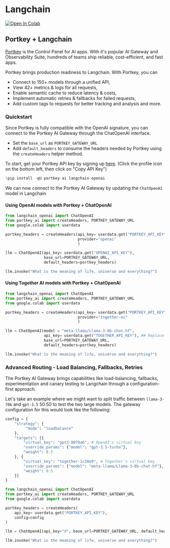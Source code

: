 # Langchain

[![Open In Colab](https://colab.research.google.com/assets/colab-badge.svg)](https://colab.research.google.com/drive/1-EETdhw2RrOCrsmHZP6P7LzSDMsvsJeu?usp=sharing)

## Portkey + Langchain

[Portkey](https://app.portkey.ai/) is the Control Panel for AI apps. With it's popular AI Gateway and Observability Suite, hundreds of teams ship reliable, cost-efficient, and fast apps.

Portkey brings production readiness to Langchain. With Portkey, you can

* Connect to 150+ models through a unified API,
* View 42+ metrics & logs for all requests,
* Enable semantic cache to reduce latency & costs,
* Implement automatic retries & fallbacks for failed requests,
* Add custom tags to requests for better tracking and analysis and more.

### Quickstart

Since Portkey is fully compatible with the OpenAI signature, you can connect to the Portkey AI Gateway through the ChatOpenAI interface.

* Set the `base_url` as `PORTKEY_GATEWAY_URL`
* Add `default_headers` to consume the headers needed by Portkey using the `createHeaders` helper method.

To start, get your Portkey API key by signing up [here](https://app.portkey.ai/). (Click the profile icon on the bottom left, then click on "Copy API Key")

```python
!pip install -qU portkey-ai langchain-openai
```

We can now connect to the Portkey AI Gateway by updating the `ChatOpenAI` model in Langchain

#### Using OpenAI models with Portkey + ChatOpenAI

```python
from langchain_openai import ChatOpenAI
from portkey_ai import createHeaders, PORTKEY_GATEWAY_URL
from google.colab import userdata

portkey_headers = createHeaders(api_key= userdata.get("PORTKEY_API_KEY"), ## Grab from https://app.portkey.ai/
                                provider="openai"
                                )

llm = ChatOpenAI(api_key= userdata.get("OPENAI_API_KEY"),
                 base_url=PORTKEY_GATEWAY_URL,
                 default_headers=portkey_headers)

llm.invoke("What is the meaning of life, universe and everything?")
```

#### Using Together AI models with Portkey + ChatOpenAI

```python
from langchain_openai import ChatOpenAI
from portkey_ai import createHeaders, PORTKEY_GATEWAY_URL
from google.colab import userdata

portkey_headers = createHeaders(api_key= userdata.get("PORTKEY_API_KEY"), ## Grab from https://app.portkey.ai/
                                provider="together-ai"
                                )

llm = ChatOpenAI(model = "meta-llama/Llama-3-8b-chat-hf",
                 api_key= userdata.get("TOGETHER_API_KEY"), ## Replace it with your provider key
                 base_url=PORTKEY_GATEWAY_URL,
                 default_headers=portkey_headers)

llm.invoke("What is the meaning of life, universe and everything?")
```

### Advanced Routing - Load Balancing, Fallbacks, Retries

The Portkey AI Gateway brings capabilities like load-balancing, fallbacks, experimentation and canary testing to Langchain through a configuration-first approach.

Let's take an example where we might want to split traffic between `llama-3-70b` and `gpt-3.5` 50:50 to test the two large models. The gateway configuration for this would look like the following:

```python
config = {
    "strategy": {
         "mode": "loadbalance"
    },
    "targets": [{
        "virtual_key": "gpt3-8070a6", # OpenAI's virtual key
        "override_params": {"model": "gpt-3.5-turbo"},
        "weight": 0.5
    }, {
        "virtual_key": "together-1c20e9", # Together's virtual key
        "override_params": {"model": "meta-llama/Llama-3-8b-chat-hf"},
        "weight": 0.5
    }]
}
```

```python
from langchain_openai import ChatOpenAI
from portkey_ai import createHeaders, PORTKEY_GATEWAY_URL
from google.colab import userdata

portkey_headers = createHeaders(
    api_key= userdata.get("PORTKEY_API_KEY"),
    config=config
)

llm = ChatOpenAI(api_key="X", base_url=PORTKEY_GATEWAY_URL, default_headers=portkey_headers)

llm.invoke("What is the meaning of life, universe and everything?")
```

```python
```
